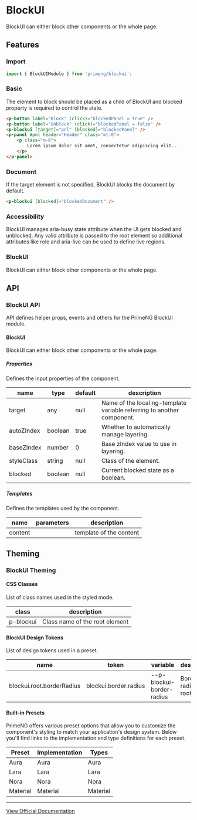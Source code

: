 # BlockUI

BlockUI can either block other components or the whole page.

## Features

### Import

```typescript
import { BlockUIModule } from 'primeng/blockui';
```

### Basic

The element to block should be placed as a child of BlockUI and blocked property is required to control the state.

```html
<p-button label="Block" (click)="blockedPanel = true" />
<p-button label="Unblock" (click)="blockedPanel = false" />
<p-blockui [target]="pnl" [blocked]="blockedPanel" />
<p-panel #pnl header="Header" class="mt-6">
    <p class="m-0">
        Lorem ipsum dolor sit amet, consectetur adipiscing elit...
    </p>
</p-panel>
```

### Document

If the target element is not specified, BlockUI blocks the document by default.

```html
<p-blockui [blocked]="blockedDocument" />
```

### Accessibility

BlockUI manages aria-busy state attribute when the UI gets blocked and unblocked. Any valid attribute is passed to the root element so additional attributes like role and aria-live can be used to define live regions.

### BlockUI

BlockUI can either block other components or the whole page.

## API

### BlockUI API

API defines helper props, events and others for the PrimeNG BlockUI module.

#### BlockUI

BlockUI can either block other components or the whole page.

##### Properties

Defines the input properties of the component.

| name | type | default | description |
| --- | --- | --- | --- |
| target | any | null | Name of the local ng-template variable referring to another component. |
| autoZIndex | boolean | true | Whether to automatically manage layering. |
| baseZIndex | number | 0 | Base zIndex value to use in layering. |
| styleClass | string | null | Class of the element. |
| blocked | boolean | null | Current blocked state as a boolean. |

##### Templates

Defines the templates used by the component.

| name | parameters | description |
| --- | --- | --- |
| content |  | template of the content |

## Theming

### BlockUI Theming

#### CSS Classes

List of class names used in the styled mode.

| class | description |
| --- | --- |
| p-blockui | Class name of the root element |

#### BlockUI Design Tokens

List of design tokens used in a preset.

| name | token | variable | description |
| --- | --- | --- | --- |
| blockui.root.borderRadius | blockui.border.radius | --p-blockui-border-radius | Border radius of root |

#### Built-in Presets

PrimeNG offers various preset options that allow you to customize the component's styling to match your application's design system. Below you'll find links to the implementation and type definitions for each preset.

| Preset | Implementation | Types |
| --- | --- | --- |
| Aura | Aura | Aura |
| Lara | Lara | Lara |
| Nora | Nora | Nora |
| Material | Material | Material |

---

[View Official Documentation](https://primeng.org/blockui)
